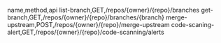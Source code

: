 name,method,api
list-branch,GET,/repos/{owner}/{repo}/branches
get-branch,GET,/repos/{owner}/{repo}/branches/{branch}
merge-upstream,POST,/repos/{owner}/{repo}/merge-upstream
code-scaning-alert,GET,/repos/{owner}/{repo}/code-scanning/alerts

